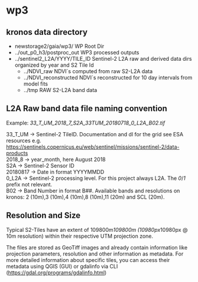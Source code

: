 # wp3

## kronos data directory
- newstorage2/gaia/wp3/ WP Root Dir
- ../out_p0_h3/postproc_out WP3 processed outputs
- ../sentinel2_L2A/YYYY/TILE_ID Sentinel-2 L2A raw and derived data dirs organized by year and S2 Tile Id
  - ../NDVI_raw NDVI´s computed from raw S2-L2A data
  - ../NDVI_reconstructed NDVI´s reconstructed for 10 day intervals from model fits
  - ../tmp RAW S2-L2A band data
 
## L2A Raw band data file naming convention
Example:
*33_T_UM_2018_7_S2A_33TUM_20180718_0_L2A_B02.tif*

33_T_UM -> Sentinel-2 TileID. Documentation and dl for the grid see ESA resources e.g. https://sentinels.copernicus.eu/web/sentinel/missions/sentinel-2/data-products  
2018_8 -> year_month, here August 2018  
S2A -> Sentinel-2 Sensor ID  
20180817 -> Date in format YYYYMMDD  
0_L2A -> Sentinel-2 processing level. For this project always L2A. The _0_/_1_ prefix not relevant.  
B02 -> Band Number in format B##. Available bands and resolutions on kronos: 2 (10m),3 (10m),4 (10m),8 (10m),11 (20m) and SCL (20m).  


## Resolution and Size
Typical S2-Tiles have an extent of 109800m*109800m (10980px*10980px @ 10m resolution) within their respective UTM projection zone. 

The files are stored as GeoTiff images and already contain information like projection parameters, resolution and other information as metadata. 
For more detailed information about specific tiles, you can access their metadata using QGIS (GUI) or gdalinfo via CLI (https://gdal.org/programs/gdalinfo.html)
